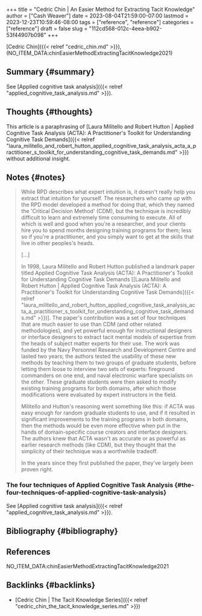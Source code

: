 +++
title = "Cedric Chin | An Easier Method for Extracting Tacit Knowledge"
author = ["Cash Weaver"]
date = 2023-08-04T21:59:00-07:00
lastmod = 2023-12-23T10:59:46-08:00
tags = ["reference", "reference"]
categories = ["reference"]
draft = false
slug = "112cd568-012c-4eea-b902-53f44907b098"
+++

[Cedric Chin]({{< relref "cedric_chin.md" >}}), (NO_ITEM_DATA:chinEasierMethodExtractingTacitKnowledge2021)


## Summary {#summary}

See [Applied cognitive task analysis]({{< relref "applied_cognitive_task_analysis.md" >}}).


## Thoughts {#thoughts}

This article is a paraphrasing of [Laura Militello and Robert Hutton | Applied Cognitive Task Analysis (ACTA): A Practitioner's Toolkit for Understanding Cognitive Task Demands]({{< relref "laura_militello_and_robert_hutton_applied_cognitive_task_analysis_acta_a_practitioner_s_toolkit_for_understanding_cognitive_task_demands.md" >}}) without additional insight.


## Notes {#notes}

> While RPD describes what expert intuition is, it doesn't really help you extract that intuition for yourself. The researchers who came up with the RPD model developed a method for doing that, which they named the 'Critical Decision Method' (CDM), but the technique is incredibly difficult to learn and extremely time consuming to execute. All of which is well and good when you're a researcher, and your clients hire you to spend months designing training programs for them; less so if you're a practitioner, and you simply want to get at the skills that live in other peoples's heads.
>
> [...]
>
> In 1998, Laura Militello and Robert Hutton published a landmark paper titled Applied Cognitive Task Analysis (ACTA): A Practitioner's Toolkit for Understanding Cognitive Task Demands [[Laura Militello and Robert Hutton | Applied Cognitive Task Analysis (ACTA): A Practitioner's Toolkit for Understanding Cognitive Task Demands]({{< relref "laura_militello_and_robert_hutton_applied_cognitive_task_analysis_acta_a_practitioner_s_toolkit_for_understanding_cognitive_task_demands.md" >}})]. The paper's contribution was a set of four techniques that are much easier to use than CDM (and other related methodologies), and yet powerful enough for instructional designers or interface designers to extract tacit mental models of expertise from the heads of subject matter experts for their use. The work was funded by the Navy Personnel Research and Development Centre and lasted two years; the authors tested the usability of these new methods by teaching them to two groups of graduate students, before letting them loose to interview two sets of experts: fireground commanders on one end, and naval electronic warfare specialists on the other. These graduate students were then asked to modify existing training programs for both domains, after which those modifications were evaluated by expert instructors in the field.
>
> Militello and Hutton's reasoning went something like this: if ACTA was easy enough for random graduate students to use, and if it resulted in significant improvements to the training programs in both domains, then the methods would be even more effective when put in the hands of domain-specific course creators and interface designers. The authors knew that ACTA wasn't as accurate or as powerful as earlier research methods (like CDM), but they thought that the simplicity of their technique was a worthwhile tradeoff.
>
> In the years since they first published the paper, they've largely been proven right.


### The four techniques of Applied Cognitive Task Analysis {#the-four-techniques-of-applied-cognitive-task-analysis}

See [Applied cognitive task analysis]({{< relref "applied_cognitive_task_analysis.md" >}}).


## Bibliography {#bibliography}

## References

<style>.csl-entry{text-indent: -1.5em; margin-left: 1.5em;}</style><div class="csl-bib-body">
  <div class="csl-entry">NO_ITEM_DATA:chinEasierMethodExtractingTacitKnowledge2021</div>
</div>



## Backlinks {#backlinks}

-   [Cedric Chin | The Tacit Knowledge Series]({{< relref "cedric_chin_the_tacit_knowledge_series.md" >}})
